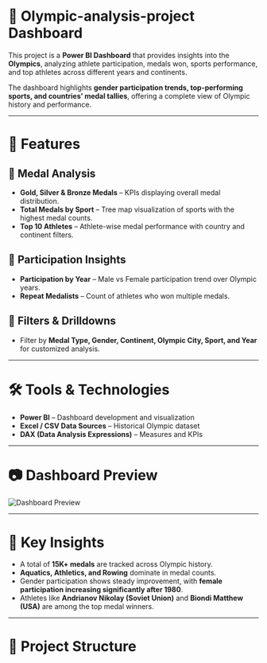 # 🏅 Olympic-analysis-project Dashboard

This project is a **Power BI Dashboard** that provides insights into the **Olympics**, analyzing athlete participation, medals won, sports performance, and top athletes across different years and continents.  

The dashboard highlights **gender participation trends, top-performing sports, and countries’ medal tallies**, offering a complete view of Olympic history and performance.  

---

# 🚀 Features

## 🔹 Medal Analysis
- **Gold, Silver & Bronze Medals** – KPIs displaying overall medal distribution.  
- **Total Medals by Sport** – Tree map visualization of sports with the highest medal counts.  
- **Top 10 Athletes** – Athlete-wise medal performance with country and continent filters.  

## 🔹 Participation Insights
- **Participation by Year** – Male vs Female participation trend over Olympic years.  
- **Repeat Medalists** – Count of athletes who won multiple medals.  

## 🔹 Filters & Drilldowns
- Filter by **Medal Type, Gender, Continent, Olympic City, Sport, and Year** for customized analysis.  

---

# 🛠️ Tools & Technologies
- **Power BI** – Dashboard development and visualization  
- **Excel / CSV Data Sources** – Historical Olympic dataset  
- **DAX (Data Analysis Expressions)** – Measures and KPIs  

---

# 📷 Dashboard Preview
![Dashboard Preview](Screenshot%202025-09-18%20233039.png)  

---

# 📌 Key Insights
- A total of **15K+ medals** are tracked across Olympic history.  
- **Aquatics, Athletics, and Rowing** dominate in medal counts.  
- Gender participation shows steady improvement, with **female participation increasing significantly after 1980**.  
- Athletes like **Andrianov Nikolay (Soviet Union)** and **Biondi Matthew (USA)** are among the top medal winners.  

---

# 📂 Project Structure
